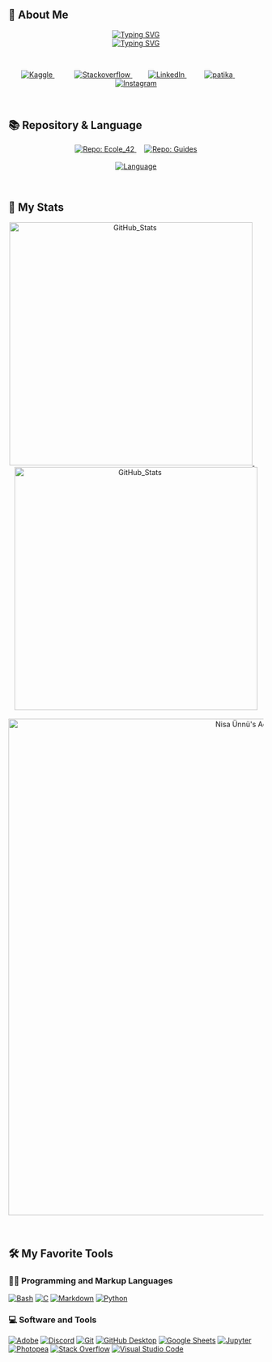 ## :crescent_moon: About Me

<!-- About Me -->

<p align="center"> 
    <a href="https://git.io/typing-svg">
        <img src="https://readme-typing-svg.demolab.com?font=Kaushan Script&size=30&pause=1000&color=00A404FF&center=true&vCenter=true&repeat=false&width=435&lines=Hi!+I'm+Nisa+Ceren+%C3%9Cnn%C3%BC;" alt="Typing SVG" />
        </a>
    <br>
    <a href="https://git.io/typing-svg">
        <img src="https://readme-typing-svg.demolab.com?font=Kaushan Script&size=30&pause=1000&color=00A404FF&center=true&vCenter=true&width=435&lines=Always+learning+new+things;42+schools+student" alt="Typing SVG" />
        </a>
</p>
<br>

<!-- Introduction -->

<p align="center">
    <a href="https://www.kaggle.com/nisacerennn">
        <img alt="Kaggle" title="Kaggle" src="https://custom-icon-badges.demolab.com/badge/Kaggle-00AAD2.svg?logo=kaggle_new&logoColor=white&style=for-the-badge&labelColor=00AAD2">
        </a>
    &#8287;&#8287;&#8287;&#8287;&#8287;&#8287;&#8287;&#8287;&#8287;
    <a href="https://stackoverflow.com/users/20032529/nisa-ceren-%c3%9cnn%c3%bc">
        <img alt="Stackoverflow" title="Stackoverflow" src="https://custom-icon-badges.demolab.com/badge/Stackoverflow-C80000.svg?logo=stackoverflow&logoColor=white&style=for-the-badge&color=C80000">
        </a> 
    &#8287;&#8287;&#8287;&#8287;&#8287;
    <a href="https://www.linkedin.com/in/nisa-%C3%BCnn%C3%BC/">
        <img alt="LinkedIn" title="LinkedIn" src="https://custom-icon-badges.demolab.com/badge/LinkedIn-0245CA.svg?logo=linkedin&logoColor=white&style=for-the-badge&labelColor=0245CA">
        </a>  
    &#8287;&#8287;&#8287;&#8287;&#8287;
    <a href="https://app.patika.dev/nisacerenunnu">
        <img alt="patika" title="patika" src="https://custom-icon-badges.demolab.com/badge/Patika.dev-FF6600.svg?logo=patika_beyaz&logoColor=white&style=for-the-badge&labelColor=FF6600"/>
        </a>  
    &#8287;&#8287;&#8287;&#8287;&#8287;
    <a href="https://www.instagram.com/nisaunnu/">
        <img alt="Instagram" title="Instagram" src="https://custom-icon-badges.demolab.com/badge/Instagram-purple.svg?logo=instagram&logoColor=white&style=for-the-badge&labelColor=7B1080FF"/>
        </a>
</p>
<br>

## 📚 Repository & Language

<p align="center">
    <a href="https://github.com/nisaunnu/Ecole_42">
        <img title="Repo: Ecole_42"src="https://github-readme-stats.vercel.app/api/pin/?username=nisaunnu&theme=github_dark&show_icons=true&repo=Ecole_42" />
        </a>
    &#8287;&#8287;&#8287;
    <a href="https://github.com/nisaunnu/Guides">
        <img title="Repo: Guides"src="https://github-readme-stats.vercel.app/api/pin/?username=nisaunnu&theme=github_dark&show_icons=true&repo=Guides" />
        </a>
    <br>
    <br>
    <a href="https://github.com/nisaunnu">
        <img title="Language"src="https://github-readme-stats.vercel.app/api/top-langs/?username=nisaunnu&layout=compact&theme=github_dark" />
        </a>
</p>
<br>

## 🎯 My Stats

<p align="center">
<!-- dark mode only -->
    <a href="https://github.com/nisaunnu">
        <img width="480px" title="GitHub_Stats" src="https://github-readme-stats.vercel.app/api?username=nisaunnu&theme=github_dark&show_icons=true&hide=none#gh-dark-mode-only"/>
        <!-- for transparent background color : &bg_color=00000000 -->
        </a>
    &#8287;&#8287;&#8287;&#8287;
    <a href="https://github.com/nisaunnu">
        <img width="480px" title="GitHub_Stats" src="https://streak-stats.demolab.com?user=nisaunnu&theme=github-dark-blue#gh-dark-mode-only"/>
        </a>
    <br>
    <br>
    <a href="https://github.com/ashutosh00710/github-readme-activity-graph">
        <img  width="980px" alt="Nisa Ünnü's Activity Graph" src="https://github-readme-activity-graph.cyclic.app/graph/?username=nisaunnu&bg_color=0D1117&color=9D9D9D&line=1F6FEA&point=FFFFFF&hide_border=false#gh-dark-mode-only" />
        </a>
</p>
<br>


## 🛠️ My Favorite Tools

### 👨‍💻 Programming and Markup Languages
<p>
    <a href="#"><img alt="Bash" src="https://img.shields.io/badge/Bash-121011.svg?logo=gnu-bash&logoColor=white&style=for-the-badge"></a>
    <a href="#"><img alt="C" src="https://custom-icon-badges.demolab.com/badge/C-03599C.svg?logo=c-in-hexagon&logoColor=white&style=for-the-badge"></a>
    <a href="#"><img alt="Markdown" src="https://img.shields.io/badge/Markdown-000000.svg?logo=markdown&logoColor=white&style=for-the-badge"></a>
    <a href="#"><img alt="Python" src="https://img.shields.io/badge/Python-264969.svg?logo=python&logoColor=white&style=for-the-badge"></a>
</p>

###  💻 Software and Tools
<p>
    <a href="#"><img alt="Adobe" src="https://img.shields.io/badge/Adobe-ED0E00.svg?logo=adobe&logoColor=white&style=for-the-badge"></a>
    <a href="#"><img alt="Discord" src="https://img.shields.io/badge/-Discord-525DE9.svg?logo=discord&logoColor=white&style=for-the-badge"></a>
    <a href="#"><img alt="Git" src="https://img.shields.io/badge/Git-E44C30.svg?logo=git&logoColor=white&style=for-the-badge"></a>
    <a href="#"><img alt="GitHub Desktop" src="https://img.shields.io/badge/GitHub%20Desktop-7F248B.svg?logo=github&logoColor=white&style=for-the-badge"></a>
    <a href="#"><img alt="Google Sheets" src="https://img.shields.io/badge/Sheets-168751.svg?logo=google%20sheets&logoColor=white&style=for-the-badge"></a>
    <a href="#"><img alt="Jupyter" src="https://img.shields.io/badge/Jupyter-E77124.svg?logo=Jupyter&logoColor=white&style=for-the-badge"></a>
    <a href="#"><img alt="Photopea" src="https://img.shields.io/badge/Photopea-179C8F?logo=photopea&logoColor=white&style=for-the-badge"></a>
    <a href="#"><img alt="Stack Overflow" src="https://img.shields.io/badge/-Stack%20Overflow-C80000?logo=stack-overflow&logoColor=white&style=for-the-badge"></a>
    <a href="#"><img alt="Visual Studio Code" src="https://img.shields.io/badge/Visual%20Studio%20Code-0073B0.svg?logo=visual-studio-code&logoColor=white&style=for-the-badge"></a>
</p>
